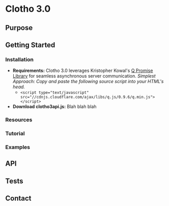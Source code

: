 # Clotho 3.0

## Purpose

## Getting Started

### Installation
* **Requirements:** Clotho 3.0 leverages Kristopher Kowal's [Q Promise Library](https://github.com/kriskowal/q) for seamless asynchronous server communication. *Simplest Approach: Copy and paste the following source script into your HTML's head.*
    - `<script type="text/javascript" src="//cdnjs.cloudflare.com/ajax/libs/q.js/0.9.6/q.min.js"></script>`
* **Download clotho3api.js:** Blah blah blah 

### Resources

### Tutorial

### Examples

## API

## Tests

## Contact
